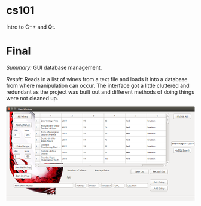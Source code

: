 # cs101
Intro to C++ and Qt.

# Final

*Summary:* GUI database management. 

*Result:* Reads in a list of wines from a text file and loads it into a database from where manipulation can occur. The interface got a little cluttered and redundant as the project was built out and different methods of doing things were not cleaned up.

![Screenshot 1](https://github.com/knsy/cs101/blob/master/Lab6.1.png "Screenshot 1")
